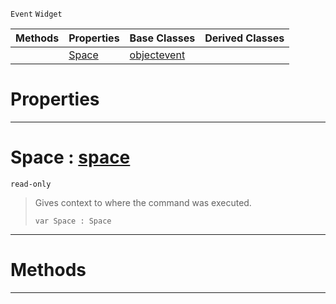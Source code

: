  `Event` `Widget`



|Methods|Properties|Base Classes|Derived Classes|
|---|---|---|---|
| |[ Space](https://github.com/ZilchEngine/ZilchDocs/blob/master/code_reference/class_reference/commandevent.markdown#space-zero-engine-docume)|[objectevent](https://github.com/ZilchEngine/ZilchDocs/blob/master/code_reference/class_reference/objectevent.markdown)| |


 #  Properties


---  
 #  Space : [space](https://github.com/ZilchEngine/ZilchDocs/blob/master/code_reference/class_reference/space.markdown)

 `read-only`

> Gives context to where the command was executed.
> ``` lang=cpp, name=Nada
> var Space : Space


---  
 #  Methods


---  
 

 